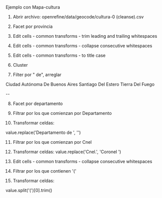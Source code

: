 Ejemplo con Mapa-cultura

1. Abrir archivo:
openrefine/data/geocode/cultura-0 (cleanse).csv

2. Facet por provincia

3. Edit cells - common transforms - trim leading and trailing whitespaces

4. Edit cells - common transforms - collapse consecutive whitespaces

5. Edit cells - common transforms - to title case

6. Cluster

7. Filter por " de", arreglar

Ciudad Autónoma De Buenos Aires
Santiago Del Estero
Tierra Del Fuego

--

8. Facet por departamento

9. Filtrar por los que comienzan por Departamento

10. Transformar celdas:

value.replace('Departamento de ', '')


11. Filtrar por los que comienzan por Cnel

12. Transformar celdas:
value.replace('Cnel.', 'Coronel ')

13. Edit cells - common transforms - collapse consecutive whitespaces


14. Filtrar por los que contienen '('

15. Transformar celdas:

value.split('(')[0].trim()

